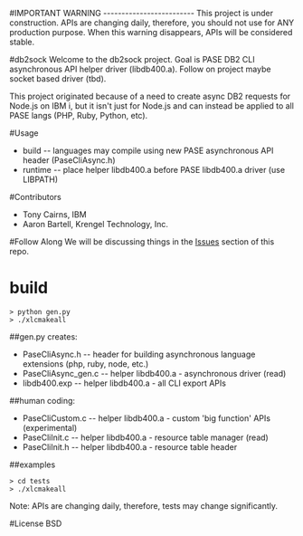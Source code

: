 #IMPORTANT WARNING -------------------------
This project is under construction. APIs are changing daily, therefore, you should not use for ANY production purpose. When this warning disappears, APIs will be considered stable.


#db2sock
Welcome to the db2sock project.  Goal is PASE DB2 CLI asynchronous API helper driver (libdb400.a). Follow on project maybe socket based driver (tbd).

This project originated because of a need to create async DB2 requests for Node.js on IBM i, but it isn't just for Node.js and can instead be applied to all PASE langs (PHP, Ruby, Python, etc).

#Usage
- build   -- languages may compile using new PASE asynchronous API header (PaseCliAsync.h) 
- runtime -- place helper libdb400.a before PASE libdb400.a driver (use LIBPATH) 

#Contributors
- Tony Cairns, IBM
- Aaron Bartell, Krengel Technology, Inc.

#Follow Along
We will be discussing things in the [Issues](http://bit.ly/db2sock-issues) section of this repo.  

# build
```
> python gen.py
> ./xlcmakeall
```

##gen.py creates: 
- PaseCliAsync.h      -- header for building asynchronous language extensions (php, ruby, node, etc.)
- PaseCliAsync_gen.c  -- helper libdb400.a - asynchronous driver (read)
- libdb400.exp        -- helper libdb400.a - all CLI export APIs

##human coding:
- PaseCliCustom.c      -- helper libdb400.a - custom 'big function' APIs (experimental)
- PaseCliInit.c        -- helper libdb400.a - resource table manager (read)
- PaseCliInit.h        -- helper libdb400.a - resource table header

##examples
```
> cd tests
> ./xlcmakeall
```
Note: APIs are changing daily, therefore, tests may change significantly.


#License
BSD


